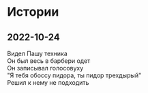 # Истории

## 2022-10-24

Видел Пашу техника<br>
Он был весь в барбери одет<br>
Он записывал голосовуху<br>
"Я тебя обоссу пидора, ты пидор трехдырый"<br>
Решил к нему не подходить<br>